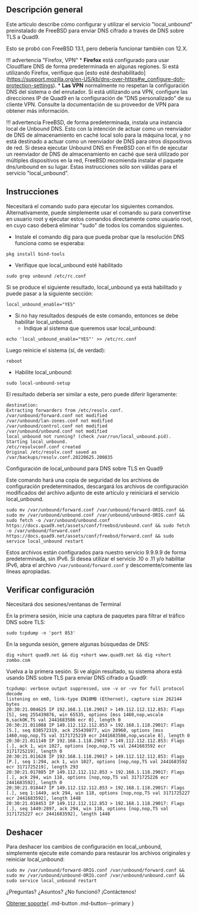 ## Descripción general

Este artículo describe cómo configurar y utilizar el servicio "local_unbound" preinstalado de FreeBSD para enviar DNS cifrado a través de DNS sobre TLS a Quad9.

Esto se probó con FreeBSD 13.1, pero debería funcionar también con 12.X.

!!! advertencia "Firefox, VPN"
     * **Firefox** está configurado para usar Cloudflare DNS de forma predeterminada en algunas regiones. Si está utilizando Firefox, verifique que [esto esté deshabilitado] (https://support.mozilla.org/en-US/kb/dns-over-https#w_configure-doh-protection-settings).
     * **Las VPN** normalmente no respetan la configuración DNS del sistema o del enrutador. Si está utilizando una VPN, configure las direcciones IP de Quad9 en la configuración de "DNS personalizado" de su cliente VPN. Consulte la documentación de su proveedor de VPN para obtener más información.

!!! advertencia
     FreeBSD, de forma predeterminada, instala una instancia local de Unbound DNS. Esto con la intención de actuar como un reenviador de DNS de almacenamiento en caché local solo para la máquina local, y no está destinado a actuar como un reenviador de DNS para otros dispositivos de red. Si desea ejecutar Unbound DNS en FreeBSD con el fin de ejecutar un reenviador de DNS de almacenamiento en caché que será utilizado por múltiples dispositivos en la red, FreeBSD recomienda instalar el paquete dns/unbound en su lugar. Estas instrucciones sólo son válidas para el servicio "local_unbound".

## Instrucciones

Necesitará el comando sudo para ejecutar los siguientes comandos. Alternativamente, puede simplemente usar el comando su para convertirse en usuario root y ejecutar estos comandos directamente como usuario root, en cuyo caso deberá eliminar "sudo" de todos los comandos siguientes.

* Instale el comando dig para que pueda probar que la resolución DNS funciona como se esperaba:

```
pkg install bind-tools
```

* Verifique que local_unbound esté habilitado

```
sudo grep unbound /etc/rc.conf
```

Si se produce el siguiente resultado, local_unbound ya está habilitado y puede pasar a la siguiente sección:

```
local_unbound_enable="YES"
```

* Si no hay resultados después de este comando, entonces se debe habilitar local_unbound.
     * Indique al sistema que queremos usar local_unbound:
```
echo 'local_unbound_enable="YES"' >> /etc/rc.conf
```

Luego reinicie el sistema (sí, de verdad):

```
reboot
```

* Habilite local_unbound:

```
sudo local-unbound-setup
```

El resultado debería ser similar a este, pero puede diferir ligeramente:

```
destination: 
Extracting forwarders from /etc/resolv.conf.
/var/unbound/forward.conf not modified
/var/unbound/lan-zones.conf not modified
/var/unbound/control.conf not modified
/var/unbound/unbound.conf not modified
local_unbound not running? (check /var/run/local_unbound.pid).
Starting local_unbound.
/etc/resolvconf.conf created
Original /etc/resolv.conf saved as /var/backups/resolv.conf.20220625.200835
```

Configuración de local_unbound para DNS sobre TLS en Quad9

Este comando hará una copia de seguridad de los archivos de configuración predeterminados, descargará los archivos de configuración modificados del archivo adjunto de este artículo y reiniciará el servicio local_unbound.

```
sudo mv /var/unbound/forward.conf /var/unbound/forward-ORIG.conf && sudo mv /var/unbound/unbound.conf /var/unbound/unbound-ORIG.conf && sudo fetch -o /var/unbound/unbound.conf https://docs.quad9.net/assets/conf/freebsd/unbound.conf && sudo fetch -o /var/unbound/forward.conf https://docs.quad9.net/assets/conf/freebsd/forward.conf && sudo service local_unbound restart
```

Estos archivos están configurados para nuestro servicio 9.9.9.9 de forma predeterminada, sin IPv6. Si desea utilizar el servicio .10 o .11 y/o habilitar IPv6, abra el archivo `/var/unbound/forward.conf` y descomente/comente las líneas apropiadas.

## Verificar configuración

Necesitará dos sesiones/ventanas de Terminal

En la primera sesión, inicie una captura de paquetes para filtrar el tráfico DNS sobre TLS:
```
sudo tcpdump -n 'port 853'
```

En la segunda sesión, genere algunas búsquedas de DNS:

```
dig +short quad9.net && dig +short www.quad9.net && dig +short zombo.com
```

Vuelva a la primera sesión. Si ve algún resultado, su sistema ahora está usando DNS sobre TLS para enviar DNS cifrado a Quad9:

```
tcpdump: verbose output suppressed, use -v or -vv for full protocol decode
listening on em0, link-type EN10MB (Ethernet), capture size 262144 bytes
20:30:21.004625 IP 192.168.1.118.29017 > 149.112.112.112.853: Flags [S], seq 255439876, win 65535, options [mss 1460,nop,wscale 6,sackOK,TS val 2441683586 ecr 0], length 0
20:30:21.011088 IP 149.112.112.112.853 > 192.168.1.118.29017: Flags [S.], seq 838572319, ack 255439877, win 28960, options [mss 1460,nop,nop,TS val 3171725219 ecr 2441683586,nop,wscale 8], length 0
20:30:21.011140 IP 192.168.1.118.29017 > 149.112.112.112.853: Flags [.], ack 1, win 1027, options [nop,nop,TS val 2441683592 ecr 3171725219], length 0
20:30:21.011628 IP 192.168.1.118.29017 > 149.112.112.112.853: Flags [P.], seq 1:294, ack 1, win 1027, options [nop,nop,TS val 2441683592 ecr 3171725219], length 293
20:30:21.017885 IP 149.112.112.112.853 > 192.168.1.118.29017: Flags [.], ack 294, win 118, options [nop,nop,TS val 3171725226 ecr 2441683592], length 0
20:30:21.018447 IP 149.112.112.112.853 > 192.168.1.118.29017: Flags [.], seq 1:1449, ack 294, win 118, options [nop,nop,TS val 3171725227 ecr 2441683592], length 1448
20:30:21.018453 IP 149.112.112.112.853 > 192.168.1.118.29017: Flags [.], seq 1449:2897, ack 294, win 118, options [nop,nop,TS val 3171725227 ecr 2441683592], length 1448
```

## Deshacer

Para deshacer los cambios de configuración en local_unbound, simplemente ejecute este comando para restaurar los archivos originales y reiniciar local_unbound:

```
sudo mv /var/unbound/forward-ORIG.conf /var/unbound/forward.conf && sudo mv /var/unbound/unbound-ORIG.conf /var/unbound/unbound.conf && sudo service local_unbound restart
```

¿Preguntas? ¿Asuntos? ¿No funcionó? ¡Contáctenos!

[Obtener soporte](https://quad9.net/support/contact){ .md-button .md-button--primary }